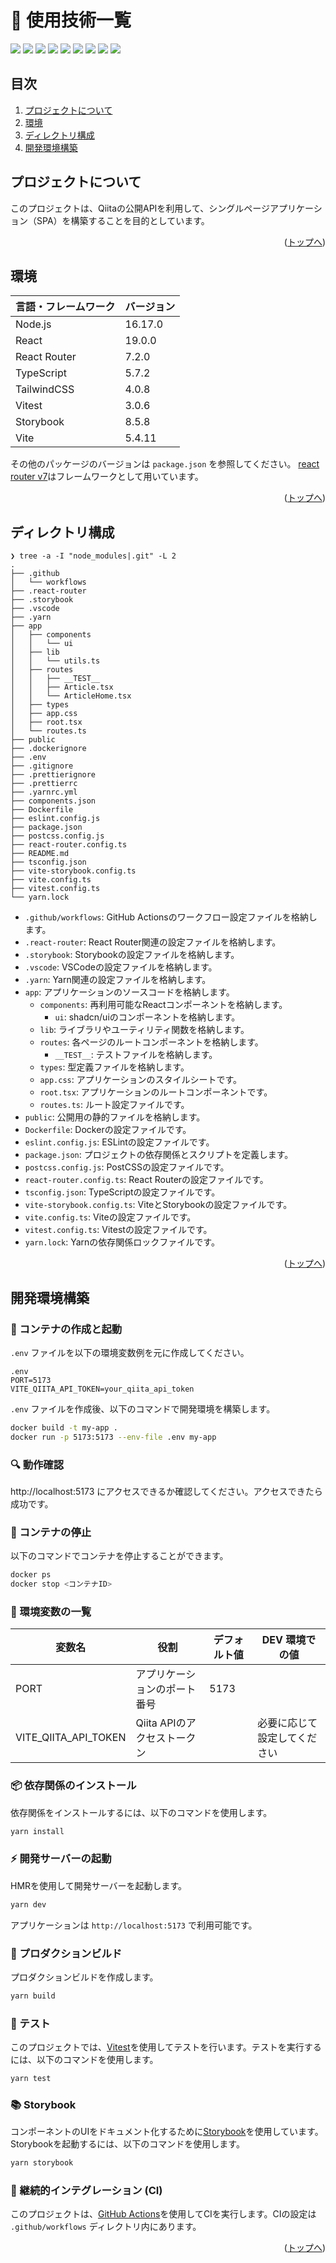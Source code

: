 <div id="top"></div>

# 🚀 使用技術一覧

<!-- シールド一覧 -->
<p style="display: inline">
  <img src="https://img.shields.io/badge/-TypeScript-3178C6.svg?logo=typescript&style=for-the-badge">
  <img src="https://img.shields.io/badge/-React-20232A?style=for-the-badge&logo=react&logoColor=61DAFB">
  <img src="https://img.shields.io/badge/-Vite-646CFF.svg?logo=vite&style=for-the-badge">
  <img src="https://img.shields.io/badge/-React%20Router-CA4245.svg?logo=react-router&style=for-the-badge">
  <img src="https://img.shields.io/badge/-TailwindCSS-38B2AC.svg?logo=tailwindcss&style=for-the-badge">
  <img src="https://img.shields.io/badge/-Vitest-6E4C13.svg?logo=vitest&style=for-the-badge">
  <img src="https://img.shields.io/badge/-Storybook-FF4785.svg?logo=storybook&style=for-the-badge">
  <img src="https://img.shields.io/badge/-shadcnui-FF5733.svg?logo=shadcnui&style=for-the-badge">
  <img src="https://img.shields.io/badge/-GitHub%20Actions-2088FF.svg?logo=github-actions&style=for-the-badge">
</p>

## 目次

1. [プロジェクトについて](#プロジェクトについて)
2. [環境](#環境)
3. [ディレクトリ構成](#ディレクトリ構成)
4. [開発環境構築](#開発環境構築)

## プロジェクトについて

このプロジェクトは、Qiitaの公開APIを利用して、シングルページアプリケーション（SPA）を構築することを目的としています。

<p align="right">(<a href="#top">トップへ</a>)</p>

## 環境

<!-- 言語、フレームワーク、ミドルウェア、インフラの一覧とバージョンを記載 -->

| 言語・フレームワーク | バージョン |
| -------------------- | ---------- |
| Node.js              | 16.17.0    |
| React                | 19.0.0     |
| React Router         | 7.2.0      |
| TypeScript           | 5.7.2      |
| TailwindCSS          | 4.0.8      |
| Vitest               | 3.0.6      |
| Storybook            | 8.5.8      |
| Vite                 | 5.4.11     |

その他のパッケージのバージョンは `package.json` を参照してください。
[react router v7](https://reactrouter.com/)はフレームワークとして用いています。

<p align="right">(<a href="#top">トップへ</a>)</p>

## ディレクトリ構成

<!-- Treeコマンドを使ってディレクトリ構成を記載 -->

```
❯ tree -a -I "node_modules|.git" -L 2
.
├── .github
│   └── workflows
├── .react-router
├── .storybook
├── .vscode
├── .yarn
├── app
│   ├── components
│   │   └── ui
│   ├── lib
│   │   └── utils.ts
│   ├── routes
│   │   ├── __TEST__
│   │   ├── Article.tsx
│   │   └── ArticleHome.tsx
│   ├── types
│   ├── app.css
│   ├── root.tsx
│   └── routes.ts
├── public
├── .dockerignore
├── .env
├── .gitignore
├── .prettierignore
├── .prettierrc
├── .yarnrc.yml
├── components.json
├── Dockerfile
├── eslint.config.js
├── package.json
├── postcss.config.js
├── react-router.config.ts
├── README.md
├── tsconfig.json
├── vite-storybook.config.ts
├── vite.config.ts
├── vitest.config.ts
└── yarn.lock
```

- `.github/workflows`: GitHub Actionsのワークフロー設定ファイルを格納します。
- `.react-router`: React Router関連の設定ファイルを格納します。
- `.storybook`: Storybookの設定ファイルを格納します。
- `.vscode`: VSCodeの設定ファイルを格納します。
- `.yarn`: Yarn関連の設定ファイルを格納します。
- `app`: アプリケーションのソースコードを格納します。
  - `components`: 再利用可能なReactコンポーネントを格納します。
    - `ui`: shadcn/uiのコンポーネントを格納します。
  - `lib`: ライブラリやユーティリティ関数を格納します。
  - `routes`: 各ページのルートコンポーネントを格納します。
    - `__TEST__`: テストファイルを格納します。
  - `types`: 型定義ファイルを格納します。
  - `app.css`: アプリケーションのスタイルシートです。
  - `root.tsx`: アプリケーションのルートコンポーネントです。
  - `routes.ts`: ルート設定ファイルです。
- `public`: 公開用の静的ファイルを格納します。
- `Dockerfile`: Dockerの設定ファイルです。
- `eslint.config.js`: ESLintの設定ファイルです。
- `package.json`: プロジェクトの依存関係とスクリプトを定義します。
- `postcss.config.js`: PostCSSの設定ファイルです。
- `react-router.config.ts`: React Routerの設定ファイルです。
- `tsconfig.json`: TypeScriptの設定ファイルです。
- `vite-storybook.config.ts`: ViteとStorybookの設定ファイルです。
- `vite.config.ts`: Viteの設定ファイルです。
- `vitest.config.ts`: Vitestの設定ファイルです。
- `yarn.lock`: Yarnの依存関係ロックファイルです。

<p align="right">(<a href="#top">トップへ</a>)</p>

## 開発環境構築

<!-- コンテナの作成方法、パッケージのインストール方法など、開発環境構築に必要な情報を記載 -->

### 🐳 コンテナの作成と起動

`.env` ファイルを以下の環境変数例を元に作成してください。

```
.env
PORT=5173
VITE_QIITA_API_TOKEN=your_qiita_api_token
```

`.env` ファイルを作成後、以下のコマンドで開発環境を構築します。

```bash
docker build -t my-app .
docker run -p 5173:5173 --env-file .env my-app
```

### 🔍 動作確認

http://localhost:5173 にアクセスできるか確認してください。アクセスできたら成功です。

### 🛑 コンテナの停止

以下のコマンドでコンテナを停止することができます。

```bash
docker ps
docker stop <コンテナID>
```

### 🔧 環境変数の一覧

| 変数名               | 役割                         | デフォルト値 | DEV 環境での値               |
| -------------------- | ---------------------------- | ------------ | ---------------------------- |
| PORT                 | アプリケーションのポート番号 | 5173         |                              |
| VITE_QIITA_API_TOKEN | Qiita APIのアクセストークン  |              | 必要に応じて設定してください |

### 📦 依存関係のインストール

依存関係をインストールするには、以下のコマンドを使用します。

```bash
yarn install
```

### ⚡️ 開発サーバーの起動

HMRを使用して開発サーバーを起動します。

```bash
yarn dev
```

アプリケーションは `http://localhost:5173` で利用可能です。

### 🚩 プロダクションビルド

プロダクションビルドを作成します。

```bash
yarn build
```

### 🧪 テスト

このプロジェクトでは、[Vitest](https://vitest.dev/)を使用してテストを行います。テストを実行するには、以下のコマンドを使用します。

```bash
yarn test
```

### 📚 Storybook

コンポーネントのUIをドキュメント化するために[Storybook](https://storybook.js.org/)を使用しています。Storybookを起動するには、以下のコマンドを使用します。

```bash
yarn storybook
```

### 🔄 継続的インテグレーション (CI)

このプロジェクトは、[GitHub Actions](https://github.com/features/actions)を使用してCIを実行します。CIの設定は `.github/workflows` ディレクトリ内にあります。

<p align="right">(<a href="#top">トップへ</a>)</p>

